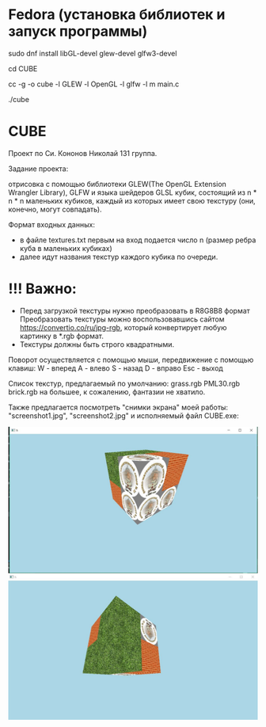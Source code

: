 # Fedora (установка библиотек и запуск программы)


sudo dnf install libGL-devel glew-devel glfw3-devel

cd CUBE

cc -g -o cube -l GLEW -l OpenGL -l glfw -l m main.c

./cube


# CUBE
Проект по Си. Кононов Николай 131 группа.


Задание проекта:

отрисовка с помощью библиотеки GLEW(The OpenGL Extension Wrangler Library), GLFW и языка шейдеров GLSL кубик, состоящий из n * n * n маленьких кубиков, каждый из которых имеет свою текстуру (они, конечно, могут совпадать).

Формат входных данных:
- в файле textures.txt первым на вход подается число n (размер ребра куба в маленьких кубиках)
- далее идут названия текстур каждого кубика по очереди.


# !!! Важно:
- Перед загрузкой текстуры нужно преобразовать в R8G8B8 формат
Преобразовать текстуры можно воспользовавшись сайтом https://convertio.co/ru/jpg-rgb,
который конвертирует любую картинку в *.rgb формат.
- Текстуры должны быть строго квадратными.


Поворот осуществляется с помощью мыши, передвижение с помощью клавиш:
W - вперед
A - влево
S - назад
D - вправо
Esc - выход

Список текстур, предлагаемый по умолчанию:
grass.rgb
PML30.rgb
brick.rgb
на большее, к сожалению, фантазии не хватило.

Также предлагается посмотреть "снимки экрана" моей работы: "screenshot1.jpg", "screenshot2.jpg" и исполняемый файл CUBE.exe:

![alt text](https://github.com/kononovk/CUBE/blob/master/CUBE/screenshot1.JPG)
![alt text](https://github.com/kononovk/CUBE/blob/master/CUBE/screenshot2.JPG)
